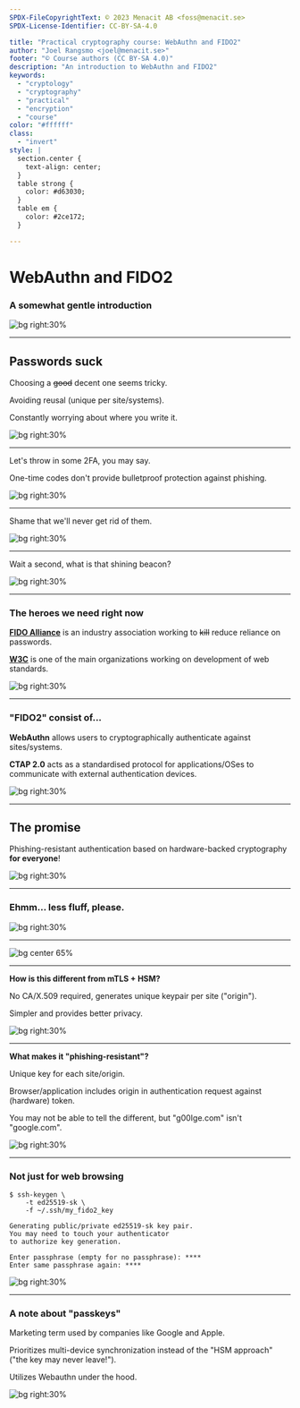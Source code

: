 ```yaml
---
SPDX-FileCopyrightText: © 2023 Menacit AB <foss@menacit.se>
SPDX-License-Identifier: CC-BY-SA-4.0

title: "Practical cryptography course: WebAuthn and FIDO2"
author: "Joel Rangsmo <joel@menacit.se>"
footer: "© Course authors (CC BY-SA 4.0)"
description: "An introduction to WebAuthn and FIDO2"
keywords:
  - "cryptology"
  - "cryptography"
  - "practical"
  - "encryption"
  - "course"
color: "#ffffff"
class:
  - "invert"
style: |
  section.center {
    text-align: center;
  }
  table strong {
    color: #d63030;
  }
  table em {
    color: #2ce172;
  }

---
```

<!-- _footer: "%ATTRIBUTION_PREFIX% Quinn Dombrowski (CC BY-SA 2.0)" -->
# WebAuthn and FIDO2
### A somewhat gentle introduction

![bg right:30%](images/38-pillars.jpg)

---
<!-- _footer: "%ATTRIBUTION_PREFIX% Quinn Dombrowski (CC BY-SA 2.0)" -->
## Passwords suck
Choosing a ~~good~~ decent one seems tricky.  
  
Avoiding reusal (unique per site/systems).  
  
Constantly worrying about where you write it.

![bg right:30%](images/38-pillars.jpg)

---
<!-- _footer: "%ATTRIBUTION_PREFIX% Quinn Dombrowski (CC BY-SA 2.0)" -->
Let's throw in some 2FA, you may say.  
  
One-time codes don't provide bulletproof protection against phishing.

![bg right:30%](images/38-pillars.jpg)

---
<!-- _footer: "%ATTRIBUTION_PREFIX% Quinn Dombrowski (CC BY-SA 2.0)" -->
Shame that we'll never get rid of them.

![bg right:30%](images/38-pillars.jpg)

---
<!-- _footer: "%ATTRIBUTION_PREFIX% Quinn Dombrowski (CC BY-SA 2.0)" -->
Wait a second, what is that shining beacon?

![bg right:30%](images/38-pillars.jpg)

---
<!-- _footer: "%ATTRIBUTION_PREFIX% Austin Design (CC BY-SA 2.0)" -->
### The heroes we need right now
[**FIDO Alliance**](https://fidoalliance.org/) is an industry association working
to ~~kill~~ reduce reliance on passwords.  
  
[**W3C**](https://www.w3.org/) is one of the main organizations working
on development of web standards.

![bg right:30%](images/38-cyberpunk.jpg)

---
<!-- _footer: "%ATTRIBUTION_PREFIX% Austin Design (CC BY-SA 2.0)" -->
### "FIDO2" consist of...
**WebAuthn** allows users to
cryptographically authenticate against sites/systems.  
  
**CTAP 2.0** acts as a standardised protocol for
applications/OSes to communicate with
external authentication devices.

![bg right:30%](images/38-cyberpunk.jpg)

---
<!-- _footer: "%ATTRIBUTION_PREFIX% Austin Design (CC BY-SA 2.0)" -->
## The promise 
Phishing-resistant authentication based on
hardware-backed cryptography **for everyone**!

![bg right:30%](images/38-cyberpunk.jpg)

---
<!-- _footer: "%ATTRIBUTION_PREFIX% Austin Design (CC BY-SA 2.0)" -->
### Ehmm... less fluff, please.

![bg right:30%](images/38-cyberpunk.jpg)

---
![bg center 65%](images/38-webauthn.png)

---
<!-- _footer: "%ATTRIBUTION_PREFIX% Austin Design (CC BY-SA 2.0)" -->
**How is this different from mTLS + HSM?**  
  
No CA/X.509 required, generates unique
keypair per site ("origin").  
  
Simpler and provides better privacy.

![bg right:30%](images/38-cyberpunk.jpg)

---
<!-- _footer: "%ATTRIBUTION_PREFIX% Austin Design (CC BY-SA 2.0)" -->
**What makes it "phishing-resistant"?**  
  
Unique key for each site/origin.  
  
Browser/application includes origin in authentication request against (hardware) token.  
  
You may not be able to tell the different,
but "g00Ige.com" isn't "google.com".

![bg right:30%](images/38-cyberpunk.jpg)

---
<!-- _footer: "%ATTRIBUTION_PREFIX% Austin Design (CC BY-SA 2.0)" -->
### Not just for web browsing
```
$ ssh-keygen \
	-t ed25519-sk \
	-f ~/.ssh/my_fido2_key

Generating public/private ed25519-sk key pair.
You may need to touch your authenticator
to authorize key generation.

Enter passphrase (empty for no passphrase): ****
Enter same passphrase again: ****
```

![bg right:30%](images/38-cyberpunk.jpg)

---
<!-- _footer: "%ATTRIBUTION_PREFIX% Austin Design (CC BY-SA 2.0)" -->
### A note about "passkeys"
Marketing term used by companies
like Google and Apple.  

Prioritizes multi-device synchronization
instead of the "HSM approach"
("the key may never leave!").  
  
Utilizes Webauthn under the hood.

![bg right:30%](images/38-cyberpunk.jpg)
